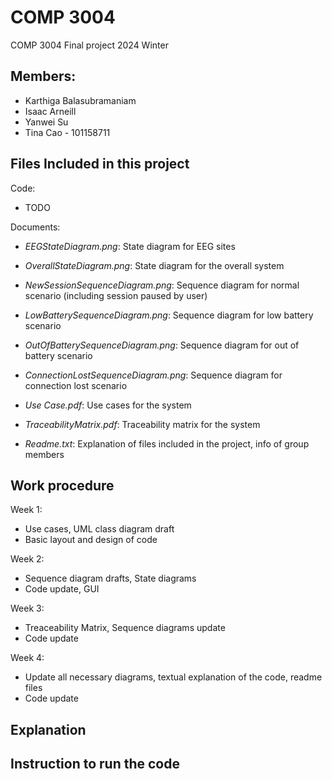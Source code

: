 # COMP 3004
COMP 3004 Final project 2024 Winter


## Members:
- Karthiga Balasubramaniam
- Isaac Arneill
- Yanwei Su
- Tina Cao - 101158711

## Files Included in this project
Code:
- TODO



Documents:
- *EEGStateDiagram.png*: State diagram for EEG sites
- *OverallStateDiagram.png*: State diagram for the overall system

- *NewSessionSequenceDiagram.png*: Sequence diagram for normal scenario (including session paused by user)
- *LowBatterySequenceDiagram.png*: Sequence diagram for low battery scenario
- *OutOfBatterySequenceDiagram.png*: Sequence diagram for out of battery scenario
- *ConnectionLostSequenceDiagram.png*: Sequence diagram for connection lost scenario

- *Use Case.pdf*: Use cases for the system

- *TraceabilityMatrix.pdf*: Traceability matrix for the system

- *Readme.txt*: Explanation of files included in the project, info of group members

## Work procedure
Week 1:
- Use cases, UML class diagram draft
- Basic layout and design of code
  
Week 2:
- Sequence diagram drafts, State diagrams
- Code update, GUI

Week 3:
- Treaceability Matrix, Sequence diagrams update
- Code update

Week 4:
- Update all necessary diagrams, textual explanation of the code, readme files
- Code update

## Explanation

## Instruction to run the code

